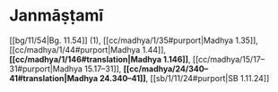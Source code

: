 # Janmāṣṭamī

[[bg/11/54|Bg. 11.54]] (1), [[cc/madhya/1/35#purport|Madhya 1.35]], [[cc/madhya/1/44#purport|Madhya 1.44]], **[[cc/madhya/1/146#translation|Madhya 1.146]]**, [[cc/madhya/15/17–31#purport|Madhya 15.17–31]], **[[cc/madhya/24/340–41#translation|Madhya 24.340–41]]**, [[sb/1/11/24#purport|SB 1.11.24]]

